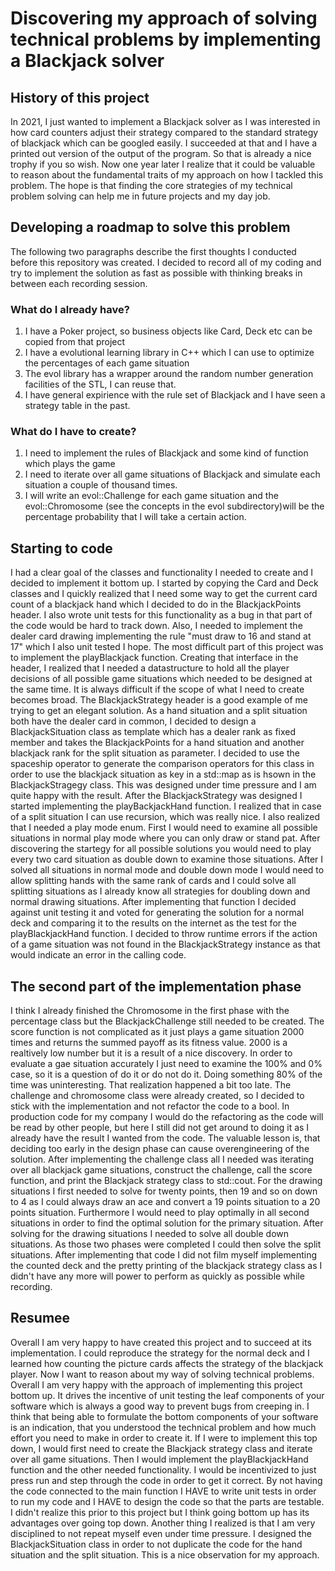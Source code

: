 # Discovering my approach of solving technical problems by implementing a Blackjack solver

## History of this project
In 2021, I just wanted to implement a Blackjack solver as I was interested in how card counters adjust their strategy compared to the standard strategy of blackjack which can be googled easily. I succeeded at that and I have a printed out version of the output of the program. So that is already a nice trophy if you so wish.
Now one year later I realize that it could be valuable to reason about the fundamental traits of my approach on how I tackled this problem. The hope is that finding the core strategies of my technical problem solving can help me in future projects and my day job.

## Developing a roadmap to solve this problem

The following two paragraphs describe the first thoughts I conducted before this repository was created. I decided to record all of my coding and try to implement the solution as fast as possible with thinking breaks in between each recording session.

### What do I already have?

1. I have a Poker project, so business objects like Card, Deck etc can be copied from that project
2. I have a evolutional learning library in C++ which I can use to optimize the percentages of each game situation
3. The evol library has a wrapper around the random number generation facilities of the STL, I can reuse that.
4. I have general expirience with the rule set of Blackjack and I have seen a strategy table in the past.

### What do I have to create?
1. I need to implement the rules of Blackjack and some kind of function which plays the game
2. I need to iterate over all game situations of Blackjack and simulate each situation a couple of thousand times.
3. I will write an evol::Challenge for each game situation and the evol::Chromosome (see the concepts in the evol subdirectory)will be the percentage probability that I will take a certain action.


## Starting to code

I had a clear goal of the classes and functionality I needed to create and I decided to implement it bottom up.
I started by copying the Card and Deck classes and I quickly realized that I need some way to get the current card count of a blackjack hand which I decided to do in the BlackjackPoints header. I also wrote unit tests for this functionality as a bug in that part of the code would be hard to track down.
Also, I needed to implement the dealer card drawing implementing the rule "must draw to 16 and stand at 17" which I also unit tested I hope.
The most difficult part of this project was to implement the playBlackjack function. Creating that interface in the header, I realized that I needed a datastructure to hold all the player decisions of all possible game situations which needed to be designed at the same time. It is always difficult if the scope of what I need to create becomes broad. The BlackjackStrategy header is a good example of me trying to get an elegant solution. As a hand situation and a split situation both have the dealer card in common, I decided to design a BlackjackSituation class as template which has a dealer rank as fixed member and takes the BlackjackPoints for a hand situation and another blackjack rank for the split situation as parameter. I decided to use the spaceship operator to generate the comparison operators for this class in order to use the blackjack situation as key in a std::map as is hsown in the BlackjackStragegy class. This was designed under time pressure and I am quite happy with the result.
After the BlackjackStrategy was designed I started implementing the playBackjackHand function. I realized that in case of a split situation I can use recursion, which was really nice. I also realized that I needed a play mode enum. First I would need to examine all possible situations in normal play mode where you can only draw or stand pat. After discovering the startegy for all possible solutions you would need to play every two card situation as double down to examine those situations. After I solved all situations in normal mode and double down mode I would need to allow splitting hands with the same rank of cards and I could solve all splitting situations as I already know all strategies for doubling down and normal drawing situations.
After implementing that function I decided against unit testing it and voted for generating the solution for a normal deck and comparing it to the results on the internet as the test for the playBlackjackHand function. I decided to throw runtime errors if the action of a game situation was not found in the BlackjackStrategy instance as that would indicate an error in the calling code. 

## The second part of the implementation phase

I think I already finished the Chromosome in the first phase with the percentage class but the BlackjackChallenge still needed to be created. The score function is not complicated as it just plays a game situation 2000 times and returns the summed payoff as its fitness value. 2000 is a realtively low number but it is a result of a nice discovery. In order to evaluate a gae situation accurately I just need to examine the 100% and 0% case, so it is a question of do it or do not do it. Doing something 80% of the time was uninteresting. That realization happened a bit too late. The challenge and chromosome class were already created, so I decided to stick with the implementation and not refactor the code to a bool. In production code for my company I would do the refactoring as the code will be read by other people, but here I still did not get around to doing it as I already have the result I wanted from the code. The valuable lesson is, that deciding too early in the design phase can cause overengineering of the solution.
After implementing the challenge class all I needed was iterating over all blackjack game situations, construct the challenge, call the score function, and print the Blackjack strategy class to std::cout. For the drawing situations I first needed to solve for twenty points, then 19 and so on down to 4 as I could always draw an ace and convert a 19 points situation to a 20 points situation. Furthermore I would need to play optimally in all second situations in order to find the optimal solution for the primary situation. After solving for the drawing situations I needed to solve all double down situations. As those two phases were completed I could then solve the split situations. After implementing that code I did not film myself implementing the counted deck and the pretty printing of the blackjack strategy class as I didn't have any more will power to perform as quickly as possible while recording.

## Resumee

Overall I am very happy to have created this project and to succeed at its implementation. I could reproduce the strategy for the normal deck and I learned how counting the picture cards affects the strategy of the blackjack player. Now I want to reason about my way of solving technical problems. Overall I am very happy with the approach of implementing this project bottom up. It drives the incentive of unit testing the leaf components of your software which is always a good way to prevent bugs from creeping in. I think that being able to formulate the bottom components of your software is an indication, that you understood the technical problem and how much effort you need to make in order to create it.
If I were to implement this top down, I would first need to create the Blackjack strategy class and iterate over all game situations. Then I would implement the playBlackjackHand function and the other needed functionality. I would be incentivized to just press run and step through the code in order to get it correct. By not having the code connected to the main function I HAVE to write unit tests in order to run my code and I HAVE to design the code so that the parts are testable. I didn't realize this prior to this project but I think going bottom up has its advantages over going top down.
Another thing I realized is that I am very disciplined to not repeat myself even under time pressure. I designed the BlackjackSituation class in order to not duplicate the code for the hand situation and the split situation. This is a nice observation for my approach.

